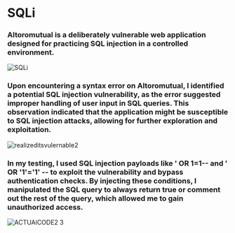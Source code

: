 # SQLi
### Altoromutual is a deliberately vulnerable web application designed for practicing SQL injection in a controlled environment.
![SQLi](https://github.com/user-attachments/assets/47d1c5a7-3c2a-4951-9c05-ed870c6485c7)

### Upon encountering a syntax error on Altoromutual, I identified a potential SQL injection vulnerability, as the error suggested improper handling of user input in SQL queries. This observation indicated that the application might be susceptible to SQL injection attacks, allowing for further exploration and exploitation.
![realizeditsvulernable2](https://github.com/user-attachments/assets/b48657b5-44b5-45a2-aff1-26dcf721aaa9)

### In my testing, I used SQL injection payloads like ' OR 1=1-- and ' OR '1'='1' -- to exploit the vulnerability and bypass authentication checks. By injecting these conditions, I manipulated the SQL query to always return true or comment out the rest of the query, which allowed me to gain unauthorized access.
![ACTUAlCODE2 3](https://github.com/user-attachments/assets/bd470ce1-ca3a-42b9-a4d3-399090768e6b)
